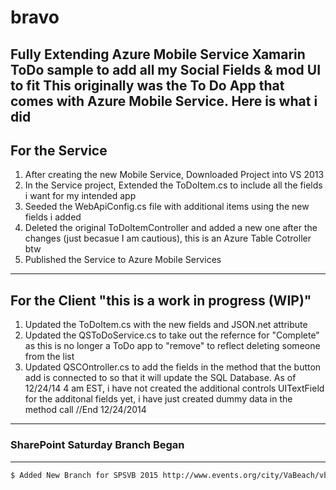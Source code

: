 bravo
=====

Fully Extending Azure Mobile Service Xamarin ToDo sample to add all my Social Fields &amp; mod UI to fit
This originally was the To Do App that comes with Azure Mobile Service. Here is what i did
---
For the Service
----
1. After creating the new Mobile Service, Downloaded Project into VS 2013
2. In the Service project, Extended the ToDoItem.cs to include all the fields i want for my intended app
3. Seeded the WebApiConfig.cs file with additional items using the new fields i added
4. Deleted the original ToDoItemController and added a new one after the changes (just becasue I am cautious), this is an Azure Table Cotroller btw
5. Published the Service to Azure Mobile Services
---- 
For the Client "this is a work in progress (WIP)"
---
1. Updated the ToDoItem.cs with the new fields and JSON.net attribute
2. Updated the QSToDoService.cs to take out the refernce for "Complete" as this is no longer a ToDo app to "remove" to reflect deleting someone from the list
3. Updated QSCOntroller.cs to add the fields in the method that the button add is connected to so that it will update the SQL Database. As of 12/24/14 4 am EST, i have not created the additional controls UITextField for the additonal fields yet, i have just created dummy data in the method call
//End 12/24/2014
---
### SharePoint Saturday Branch Began
---
```sh
$ Added New Branch for SPSVB 2015 http://www.events.org/city/VaBeach/vb2015/